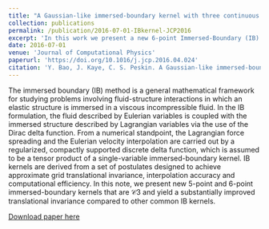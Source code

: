 ```yaml
---
title: "A Gaussian-like immersed-boundary kernel with three continuous derivatives and improved translational invariance"
collection: publications
permalink: /publication/2016-07-01-IBkernel-JCP2016
excerpt: 'In this work we present a new 6-point Immersed-Boundary (IB) kernel that has three continuous derivatives. This new kernel significantly improves the translational (and rotational) grid-variance for performing velocity interpolation and force spreading in the IB method. (UPDATE: a new 5-point IB kernel is added to the arXiv version.)'
date: 2016-07-01
venue: 'Journal of Computational Physics'
paperurl: 'https://doi.org/10.1016/j.jcp.2016.04.024'
citation: 'Y. Bao, J. Kaye, C. S. Peskin. A Gaussian-like immersed-boundary kernel with three continuous derivatives and improved translational invariance.<i> Journal of Computational Physics </i>. Vol 316, 139-144, 2016.'
---
```


The immersed boundary (IB) method is a general mathematical framework for studying problems involving fluid-structure interactions in which an elastic structure is immersed in a viscous incompressible fluid. In the IB formulation, the fluid described by Eulerian variables is coupled with the immersed structure described by Lagrangian variables via the use of the Dirac delta function. From a numerical standpoint, the Lagrangian force spreading and the Eulerian velocity interpolation are carried out by a regularized, compactly supported discrete delta function, which is assumed to be a tensor product of a single-variable immersed-boundary kernel. IB kernels are derived from a set of postulates designed to achieve approximate grid translational invariance, interpolation accuracy and computational efficiency. In this note, we present new 5-point and 6-point immersed-boundary kernels that are 𝒞3 and yield a substantially improved translational invariance compared to other common IB kernels.


[Download paper here](https://arxiv.org/pdf/1505.07529.pdf)
